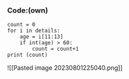 ### Code:(own)

```
count = 0
for i in details:
    age = i[11:13]
    if int(age) > 60:
        count = count+1
print (count)
```

![[Pasted image 20230801225040.png]]

